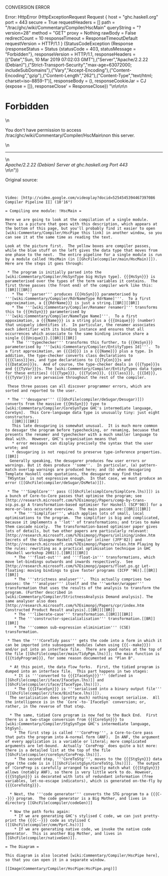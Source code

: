 CONVERSION ERROR

Error: HttpError (HttpExceptionRequest Request {
  host                 = "ghc.haskell.org"
  port                 = 443
  secure               = True
  requestHeaders       = []
  path                 = "/trac/ghc/wiki/Commentary/Compiler/HscMain"
  queryString          = "?version=28"
  method               = "GET"
  proxy                = Nothing
  rawBody              = False
  redirectCount        = 10
  responseTimeout      = ResponseTimeoutDefault
  requestVersion       = HTTP/1.1
}
 (StatusCodeException (Response {responseStatus = Status {statusCode = 403, statusMessage = "Forbidden"}, responseVersion = HTTP/1.1, responseHeaders = [("Date","Sun, 10 Mar 2019 07:02:03 GMT"),("Server","Apache/2.2.22 (Debian)"),("Strict-Transport-Security","max-age=63072000; includeSubDomains"),("Vary","Accept-Encoding"),("Content-Encoding","gzip"),("Content-Length","262"),("Content-Type","text/html; charset=iso-8859-1")], responseBody = (), responseCookieJar = CJ {expose = []}, responseClose' = ResponseClose}) "<!DOCTYPE HTML PUBLIC \"-//IETF//DTD HTML 2.0//EN\">\n<html><head>\n<title>403 Forbidden</title>\n</head><body>\n<h1>Forbidden</h1>\n<p>You don't have permission to access /trac/ghc/wiki/Commentary/Compiler/HscMain\non this server.</p>\n<hr>\n<address>Apache/2.2.22 (Debian) Server at ghc.haskell.org Port 443</address>\n</body></html>\n"))

Original source:

```trac


Video: [http://video.google.com/videoplay?docid=5254545394467397086 Compiler Pipeline II] (10'16")

= Compiling one module: !HscMain =

Here we are going to look at the compilation of a single module.
There is a picture that goes with this description, which appears at the bottom of this page, but you'll probably find it easier to open [wiki:Commentary/Compiler/HscPipe this link] in another window, so you can see it at the same time as reading the text.

Look at the picture first.  The yellow boxes are compiler passes, while the blue stuff on the left gives the data type that moves from one phase to the next.  The entire pipeline for a single module is run by a module called !HscMain (in [[GhcFile(compiler/main/HscMain)]]).  Here are the steps it goes through:

 * The program is initially parsed into the [wiki:Commentary/Compiler/HsSynType big HsSyn type]. {{{HsSyn}}} is parameterised over the types of the term variables it contains.  The first three passes (the front end) of the compiler work like this:[[BR]][[BR]]
   * The '''parser''' produces {{{HsSyn}}} parameterised by '''[wiki:Commentary/Compiler/RdrNameType RdrName]'''.  To a first approximation, a {{{RdrName}}} is just a string.[[BR]][[BR]]
   * The '''[wiki:Commentary/Compiler/Renamer renamer]''' transforms this to {{{HsSyn}}} parameterised by '''[wiki:Commentary/Compiler/NameType Name]'''.  To a first appoximation, a {{{Name}}} is a string plus a {{{Unique}}} (number) that uniquely identifies it.  In particular, the renamer associates each identifier with its binding instance and ensures that all occurrences which associate to the same binding instance share a single {{{Unique}}}.[[BR]][[BR]]
   * The '''typechecker''' transforms this further, to {{{HsSyn}}} parameterised by '''[wiki:Commentary/Compiler/EntityTypes Id]'''.  To a first approximation, an {{{Id}}} is a {{{Name}}} plus a type. In addition, the type-checker converts class declarations to {{{Class}}}es, and type declarations to {{{TyCon}}}s and {{{DataCon}}}s.  And of course, the type-checker deals in {{{Type}}}s and {{{TyVar}}}s. The [wiki:Commentary/Compiler/EntityTypes data types for these entities] ({{{Type}}}, {{{TyCon}}}, {{{Class}}}, {{{Id}}}, {{{TyVar}}}) are pervasive throughout the rest of the compiler.

 These three passes can all discover programmer errors, which are sorted and reported to the user.
 
 * The '''desugarer''' ([[GhcFile(compiler/deSugar/Desugar)]]) converts from the massive {{{HsSyn}}} type to [wiki:Commentary/Compiler/CoreSynType GHC's intermediate language, CoreSyn].  This Core-language data type is unusually tiny: just eight constructors.
   [[BR]][[BR]] 
   This late desugaring is somewhat unusual.  It is much more common to desugar the program before typechecking, or renaming, becuase that presents the renamer and typechecker with a much smaller language to deal with.  However, GHC's organisation means that
   * error messages can display precisely the syntax that the user wrote; and 
   * desugaring is not required to preserve type-inference properties.[[BR]]
  Generally speaking, the desugarer produces few user errors or warnings. But it does produce ''some''.  In particular, (a) pattern-match overlap warnings are produced here; and (b) when desugaring Template Haskell code quotations, the desugarer may find that `THSyntax` is not expressive enough.  In that case, we must produce an error ([[GhcFile(compiler/deSugar/DsMeta)]]).

 * The '''SimplCore''' pass ([[GhcFile(simplCore/SimplCore.lhs)]]) is a bunch of Core-to-Core passes that optimise the program; see [http://research.microsoft.com/%7Esimonpj/Papers/comp-by-trans-scp.ps.gz A transformation-based optimiser for Haskell (SCP'98)] for a more-or-less accurate overview.  The main passes are:[[BR]][[BR]]
    * The '''Simplifier''', which applies lots of small, local optimisations to the program.  The simplifier is big and complicated, because it implements a ''lot'' of transformations; and tries to make them cascade nicely.  The transformation-based optimiser paper gives lots of details, but two other papers are particularly relevant: [http://research.microsoft.com/%7Esimonpj/Papers/inlining/index.htm Secrets of the Glasgow Haskell Compiler inliner (JFP'02)] and [http://research.microsoft.com/%7Esimonpj/Papers/rules.htm Playing by the rules: rewriting as a practical optimisation technique in GHC (Haskell workshop 2001)].[[BR]][[BR]]
    * The '''float-out''' and '''float-in''' transformations, which move let-bindings outwards and inwards respectively.  See [http://research.microsoft.com/%7Esimonpj/papers/float.ps.gz Let-floating: moving bindings to give faster programs (ICFP '96)].[[BR]][[BR]]
    * The '''strictness analyser'''.  This actually comprises two passes: the '''analyser''' itself and the '''worker/wrapper''' transformation that uses the results of the analysis to transform the program. (Further described in [wiki:Commentary/Compiler/StrictnessAnalysis Demand analysis]. The same analyser also does [http://research.microsoft.com/%7Esimonpj/Papers/cpr/index.htm Constructed Product Result analysis].[[BR]][[BR]]
    * The '''liberate-case''' transformation.[[BR]][[BR]]
    * The '''constructor-specialialisation''' transformation.[[BR]][[BR]]
    * The '''common sub-expression eliminiation''' (CSE) transformation.

 * Then the '''!CoreTidy pass''' gets the code into a form in which it can be imported into subsequent modules (when using {{{--make}}}) and/or put into an interface file.  There are good notes at the top of the file [[GhcFile(compiler/main/TidyPgm.lhs)]]; the main function is {{{tidyProgram}}}, for some reason documented as "Plan B".

  * At this point, the data flow forks.  First, the tidied program is dumped into an interface file.  This part happens in two stages:
    * It is '''converted to {{{IfaceSyn}}}''' (defined in [[GhcFile(compiler/iface/IfaceSyn.lhs)]] and [[GhcFile(compiler/iface/IfaceType.lhs)]]).
    * The {{{IfaceSyn}}} is '''serialised into a binary output file''' ([[GhcFile(compiler/iface/BinIface.lhs)]]).
  The serialisation does (pretty much) nothing except serialise.  All the intelligence is in the `Core`-to-`IfaceSyn` conversion; or, rather, in the reverse of that step.

  * The same, tidied Core program is now fed to the Back End.  First there is a two-stage conversion from {{{CoreSyn}}} to [wiki:Commentary/Compiler/StgSynType GHC's intermediate language, StgSyn].
    * The first step is called '''CorePrep''', a Core-to-Core pass that puts the program into A-normal form (ANF).  In ANF, the argument of every application is a variable or literal; more complicated arguments are let-bound.  Actually `CorePrep` does quite a bit more: there is a detailed list at the top of the file [[GhcFile(compiler/coreSyn/CorePrep.lhs)]].
    * The second step, '''CoreToStg''', moves to the {{{StgSyn}}} data type (the code is in [[[GhcFile(stgSyn/CoreToStg.lhs)]]].  The output of !CorePrep is carefully arranged to exactly match what {{{StgSyn}}} allows (notably ANF), so there is very little work to do. However, {{{StgSyn}}} is decorated with lots of redundant information (free variables, let-no-escape indicators), which is generated on-the-fly by {{{CoreToStg}}}.

  * Next, the '''code generator''' converts the STG program to a {{{C--}}} program.  The code generator is a Big Mother, and lives in directory [[GhcFile(compiler/codeGen)]]  

  * Now the path forks again:
    * If we are generating GHC's stylised C code, we can just pretty-print the {{{C--}}} code as stylised C ([[GhcFile(compiler/cmm/PprC.hs))]]
    * If we are generating native code, we invoke the native code generator.  This is another Big Mother, and lives in [[GhcFile(compiler/nativeGen)]].

= The Diagram =

This diagram is also located [wiki:Commentary/Compiler/HscPipe here], so that you can open it in a separate window.

[[Image(Commentary/Compiler/HscPipe:HscPipe.png)]]

```
